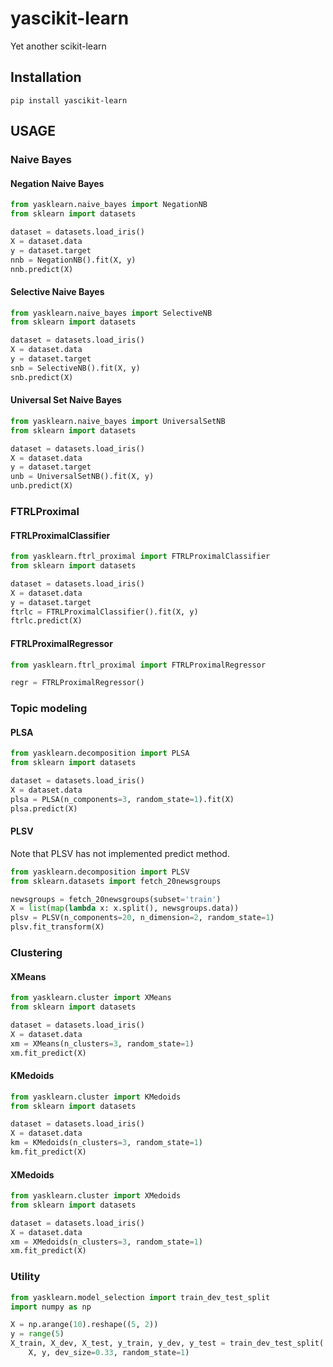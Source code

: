 # yascikit-learn
Yet another scikit-learn

## Installation
```
pip install yascikit-learn
```

## USAGE
### Naive Bayes
#### Negation Naive Bayes
```python
from yasklearn.naive_bayes import NegationNB
from sklearn import datasets

dataset = datasets.load_iris()
X = dataset.data
y = dataset.target
nnb = NegationNB().fit(X, y)
nnb.predict(X)
```
#### Selective Naive Bayes
```python
from yasklearn.naive_bayes import SelectiveNB
from sklearn import datasets

dataset = datasets.load_iris()
X = dataset.data
y = dataset.target
snb = SelectiveNB().fit(X, y)
snb.predict(X)
```
#### Universal Set Naive Bayes
```python
from yasklearn.naive_bayes import UniversalSetNB
from sklearn import datasets

dataset = datasets.load_iris()
X = dataset.data
y = dataset.target
unb = UniversalSetNB().fit(X, y)
unb.predict(X)
```

### FTRLProximal
#### FTRLProximalClassifier
```python
from yasklearn.ftrl_proximal import FTRLProximalClassifier
from sklearn import datasets

dataset = datasets.load_iris()
X = dataset.data
y = dataset.target
ftrlc = FTRLProximalClassifier().fit(X, y)
ftrlc.predict(X)
```

#### FTRLProximalRegressor
```python
from yasklearn.ftrl_proximal import FTRLProximalRegressor

regr = FTRLProximalRegressor()
```

### Topic modeling
#### PLSA
```python
from yasklearn.decomposition import PLSA
from sklearn import datasets

dataset = datasets.load_iris()
X = dataset.data
plsa = PLSA(n_components=3, random_state=1).fit(X)
plsa.predict(X)
```
#### PLSV
Note that PLSV has not implemented predict method.
```python
from yasklearn.decomposition import PLSV
from sklearn.datasets import fetch_20newsgroups

newsgroups = fetch_20newsgroups(subset='train')
X = list(map(lambda x: x.split(), newsgroups.data))
plsv = PLSV(n_components=20, n_dimension=2, random_state=1)
plsv.fit_transform(X)
```

### Clustering
#### XMeans
```python
from yasklearn.cluster import XMeans
from sklearn import datasets

dataset = datasets.load_iris()
X = dataset.data
xm = XMeans(n_clusters=3, random_state=1)
xm.fit_predict(X)
```

#### KMedoids
```python
from yasklearn.cluster import KMedoids
from sklearn import datasets

dataset = datasets.load_iris()
X = dataset.data
km = KMedoids(n_clusters=3, random_state=1)
km.fit_predict(X)
```

#### XMedoids
```python
from yasklearn.cluster import XMedoids
from sklearn import datasets

dataset = datasets.load_iris()
X = dataset.data
xm = XMedoids(n_clusters=3, random_state=1)
xm.fit_predict(X)
```

### Utility
```python
from yasklearn.model_selection import train_dev_test_split
import numpy as np

X = np.arange(10).reshape((5, 2))
y = range(5)
X_train, X_dev, X_test, y_train, y_dev, y_test = train_dev_test_split(
    X, y, dev_size=0.33, random_state=1)
```
